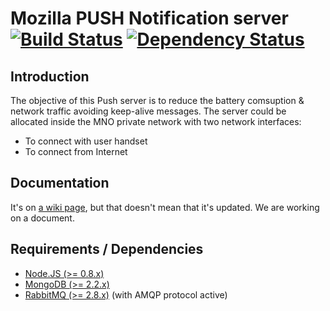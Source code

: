 Mozilla PUSH Notification server [![Build Status](https://secure.travis-ci.org/telefonicaid/notification_server.png)](http://travis-ci.org/telefonicaid/notification_server/) [![Dependency Status](https://david-dm.org/telefonicaid/notification_server.png)](https://david-dm.org/telefonicaid/notification_server)
===

## Introduction

The objective of this Push server is to reduce the battery comsuption & network traffic avoiding keep-alive messages.
The server could be allocated inside the MNO private network with two network interfaces:

* To connect with user handset
* To connect from Internet

## Documentation
It's on [a wiki page](https://github.com/telefonicaid/notification_server/wiki/_pages), but that doesn't mean that it's updated. We are working on a document.

## Requirements / Dependencies
* [Node.JS (>= 0.8.x)](http://nodejs.org/)
* [MongoDB (>= 2.2.x)](http://www.mongodb.org/)
* [RabbitMQ (>= 2.8.x)](http://www.rabbitmq.com/) (with AMQP protocol active)
